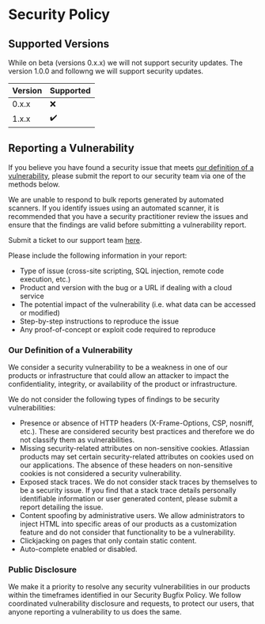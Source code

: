 # Security Policy

## Supported Versions

While on beta (versions 0.x.x) we will not support security updates.
The version 1.0.0 and followng we will support security updates.

| Version | Supported          |
| ------- | ------------------ |
| 0.x.x   | :x:                |
| 1.x.x   | :heavy_check_mark: |

## Reporting a Vulnerability

If you believe you have found a security issue that meets [our definition of a vulnerability](#ourdefinitionofavulnerability), please submit the report to our security team via one of the methods below.

We are unable to respond to bulk reports generated by automated scanners. If you identify issues using an automated scanner, it is recommended that you have a security practitioner review the issues and ensure that the findings are valid before submitting a vulnerability report.

Submit a ticket to our support team <a href="https://github.com/marcolino/farmatime-client/issues">here</a>.

Please include the following information in your report:

- Type of issue (cross-site scripting, SQL injection, remote code execution, etc.)
- Product and version with the bug or a URL if dealing with a cloud service
- The potential impact of the vulnerability (i.e. what data can be accessed or modified)
- Step-by-step instructions to reproduce the issue
- Any proof-of-concept or exploit code required to reproduce

### <a name="ourdefinitionofavulnerability"></a> Our Definition of a Vulnerability

We consider a security vulnerability to be a weakness in one of our products or infrastructure that could allow an attacker to impact the confidentiality, integrity, or availability of the product or infrastructure.

We do not consider the following types of findings to be security vulnerabilities:

- Presence or absence of HTTP headers (X-Frame-Options, CSP, nosniff, etc.). These are considered security best practices and therefore we do not classify them as vulnerabilities.
- Missing security-related attributes on non-sensitive cookies. Atlassian products may set certain security-related attributes on cookies used on our applications. The absence of these headers on non-sensitive cookies is not considered a security vulnerability.
- Exposed stack traces. We do not consider stack traces by themselves to be a security issue. If you find that a stack trace details personally identifiable information or user generated content, please submit a report detailing the issue.
- Content spoofing by administrative users. We allow administrators to inject HTML into specific areas of our products as a customization feature and do not consider that functionality to be a vulnerability.
- Clickjacking on pages that only contain static content.
- Auto-complete enabled or disabled.

### Public Disclosure

We make it a priority to resolve any security vulnerabilities in our products within the timeframes identified in our Security Bugfix Policy.
We follow coordinated vulnerability disclosure and requests, to protect our users, that anyone reporting a vulnerability to us does the same.

